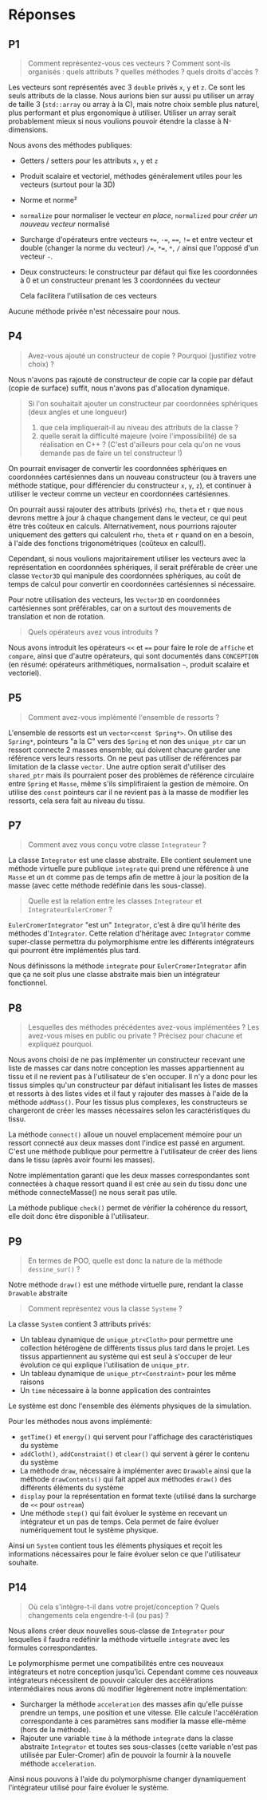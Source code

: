 # Réponses

## P1

> Comment représentez-vous ces vecteurs ? Comment sont-ils organisés : quels attributs ? quelles méthodes ? quels droits d'accès ?

Les vecteurs sont représentés avec 3 `double` privés `x`, `y` et `z`. Ce sont les seuls attributs de la classe.
Nous aurions bien sur aussi pu utiliser un array de taille 3 (`std::array` ou array à la C), mais notre choix semble plus naturel, plus performant et plus ergonomique à utiliser.
Utiliser un array serait probablement mieux si nous voulions pouvoir étendre la classe à N-dimensions.

Nous avons des méthodes publiques:
- Getters / setters pour les attributs `x`, `y` et `z`
- Produit scalaire et vectoriel, méthodes généralement utiles pour les vecteurs (surtout pour la 3D)
- Norme et norme²
- `normalize` pour normaliser le vecteur _en place_, `normalized` pour _créer un nouveau vecteur_ normalisé
- Surcharge d'opérateurs entre vecteurs `+=`, `-=`, `==`, `!=` et entre vecteur et double (changer la norme du vecteur) `/=`, `*=`, `*`, `/` ainsi que l'opposé d'un vecteur `-`.
- Deux constructeurs: le constructeur par défaut qui fixe les coordonnées à 0 et un constructeur prenant les 3 coordonnées du vecteur

  Cela facilitera l'utilisation de ces vecteurs

Aucune méthode privée n'est nécessaire pour nous.

## P4

> 	Avez-vous ajouté un constructeur de copie ? Pourquoi (justifiez votre choix) ?

Nous n'avons pas rajouté de constructeur de copie car la copie par défaut (copie de surface) suffit, nous n'avons pas d'allocation dynamique.

> Si l'on souhaitait ajouter un constructeur par coordonnées sphériques (deux angles et une longueur)
> 1. que cela impliquerait-il au niveau des attributs de la classe ?
> 2. quelle serait la difficulté majeure (voire l'impossibilité) de sa réalisation en C++ ? (C'est d'ailleurs pour cela qu'on ne vous demande pas de faire un tel constructeur !)

On pourrait envisager de convertir les coordonnées sphériques en coordonnées cartésiennes dans un nouveau constructeur (ou à travers une méthode statique, pour différencier du constructeur `x`, `y`, `z`), et continuer à utiliser le vecteur comme un vecteur en coordonnées cartésiennes.

On pourrait aussi rajouter des attributs (privés) `rho`, `theta` et `r` que nous devrons mettre à jour à chaque changement dans le vecteur, ce qui peut être très coûteux en calculs. Alternativement, nous pourrions rajouter uniquement des getters qui calculent `rho`, `theta` et `r` quand on en a besoin, à l'aide des fonctions trigonométriques (coûteux en calcul!).

Cependant, si nous voulions majoritairement utiliser les vecteurs avec la représentation en coordonnées sphériques, il serait préférable de créer une classe `Vector3D` qui manipule des coordonnées sphériques, au coût de temps de calcul pour convertir en coordonnées cartésiennes si nécessaire.

Pour notre utilisation des vecteurs, les `Vector3D` en coordonnées cartésiennes sont préférables, car on a surtout des mouvements de translation et non de rotation.

> Quels opérateurs avez vous introduits ?

Nous avons introduit les opérateurs `<<` et `==` pour faire le role de `affiche` et `compare`, ainsi que d'autre opérateurs, qui sont documentés dans `CONCEPTION` (en résumé: opérateurs arithmétiques, normalisation `~`, produit scalaire et vectoriel).

## P5

> Comment avez-vous implémenté l'ensemble de ressorts ?

L'ensemble de ressorts est un `vector<const Spring*>`. On utilise des `Spring*`, pointeurs "a la C" vers des `Spring` et non des `unique_ptr` car un ressort connecte 2 masses ensemble, qui doivent chacune garder une référence vers leurs ressorts. On ne peut pas utiliser de références par limitation de la classe `vector`. Une autre option serait d'utiliser des `shared_ptr` mais ils pourraient poser des problèmes de référence circulaire entre `Spring` et `Masse`, même s'ils simplifiraient la gestion de mémoire.
On utilise des `const` pointeurs car il ne revient pas à la masse de modifier les ressorts, cela sera fait au niveau du tissu.

## P7

> Comment avez vous conçu votre classe `Integrateur` ?

La classe `Integrator` est une classe abstraite. Elle contient seulement une méthode virtuelle pure publique `integrate` qui prend une référence à une `Masse` et un `dt` comme pas de temps afin de mettre à jour la position de la masse (avec cette méthode redéfinie dans les sous-classe).

> Quelle est la relation entre les classes `Integrateur` et `IntegrateurEulerCromer` ?

`EulerCromerIntegrator` "est un" `Integrator`, c'est à dire qu'il hérite des méthodes d'`Integrator`. Cette relation d'héritage avec `Integrator` comme super-classe permettra du polymorphisme entre les différents intégrateurs qui pourront être implémentés plus tard.

Nous définissons la méthode `integrate` pour `EulerCromerIntegrator` afin que ça ne soit plus une classe abstraite mais bien un intégrateur fonctionnel.

## P8

> Lesquelles des méthodes précédentes avez-vous implémentées ? Les avez-vous mises en public ou private ? Précisez pour chacune et expliquez pourquoi.

Nous avons choisi de ne pas implémenter un constructeur recevant une liste de masses car dans notre conception les masses appartiennent au tissu et il ne revient pas à l'utilisateur de s'en occuper. Il n'y a donc pour les tissus simples qu'un constructeur par défaut initialisant les listes de masses et ressorts à des listes vides et il faut y rajouter des masses à l'aide de la méthode `addMass()`. Pour les tissus plus complexes, les constructeurs se chargeront de créer les masses nécessaires selon les caractéristiques du tissu.

La méthode `connect()` alloue un nouvel emplacement mémoire pour un ressort connecté aux deux masses dont l'indice est passé en argument. C'est une méthode publique pour permettre à l'utilisateur de créer des liens dans le tissu (après avoir fourni les masses).

Notre implémentation garanti que les deux masses correspondantes sont connectées à chaque ressort quand il est crée au sein du tissu donc une méthode connecteMasse() ne nous serait pas utile.

La méthode publique `check()` permet de vérifier la cohérence du ressort, elle doit donc être disponible à l'utilisateur.

## P9

> En termes de POO, quelle est donc la nature de la méthode `dessine_sur()` ? 

Notre méthode `draw()` est une méthode virtuelle pure, rendant la classe `Drawable` abstraite

> Comment représentez vous la classe `Systeme` ?

La classe `System` contient 3 attributs privés:
- Un tableau dynamique de `unique_ptr<Cloth>` pour permettre une collection hétérogène de différents tissus plus tard dans le projet. Les tissus appartiennent au système qui est seul à s'occuper de leur évolution ce qui explique l'utilisation de `unique_ptr`.
- Un tableau dynamique de `unique_ptr<Constraint>` pour les même raisons
- Un `time` nécessaire à la bonne application des contraintes

Le système est donc l'ensemble des éléments physiques de la simulation.

Pour les méthodes nous avons implémenté:
- `getTime()` et `energy()` qui servent pour l'affichage des caractéristiques du système
- `addCloth()`, `addConstraint()` et `clear()` qui servent à gérer le contenu du système
- La méthode `draw`, nécessaire à implémenter avec `Drawable` ainsi que la méthode `drawContents()` qui fait appel aux méthodes `draw()` des différents éléments du système
- `display` pour la représentation en format texte (utilisé dans la surcharge de `<<` pour `ostream`)
- Une méthode `step()` qui fait évoluer le système en recevant un intégrateur et un pas de temps. Cela permet de faire évoluer numériquement tout le système physique.

Ainsi un `System` contient tous les éléments physiques et reçoit les informations nécessaires pour le faire évoluer selon ce que l'utilisateur souhaite.

## P14

> Où cela s'intègre-t-il dans votre projet/conception ? Quels changements cela engendre-t-il (ou pas) ?

Nous allons créer deux nouvelles sous-classe de `Integrator` pour lesquelles il faudra redéfinir la méthode virtuelle `integrate` avec les formules correspondantes. 

Le polymorphisme permet une compatibilités entre ces nouveaux intégrateurs et notre conception jusqu'ici. Cependant comme ces nouveaux intégrateurs nécessitent de pouvoir calculer des accélérations intermédiaires nous avons dû modifier légèrement notre implémentation:
- Surcharger la méthode `acceleration` des masses afin qu'elle puisse prendre un temps, une position et une vitesse. Elle calcule l'accélération correspondante à ces paramètres sans modifier la masse elle-même (hors de la méthode).
- Rajouter une variable `time` à la méthode `integrate` dans la classe abstraite `Integrator` et toutes ses sous-classes (cette variable n'est pas utilisée par Euler-Cromer) afin de pouvoir la fournir à la nouvelle méthode `acceleration`.

Ainsi nous pouvons à l'aide du polymorphisme changer dynamiquement l'intégrateur utilisé pour faire évoluer le système.

